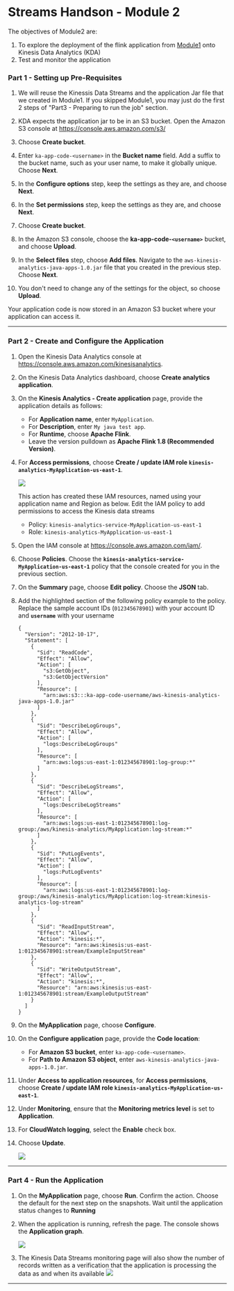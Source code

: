 # Streams Handson - Module 2

The objectives of Module2 are:

1. To explore the deployment of the flink application from [Module1](https://github.com/rspamzn/streams-handson) onto Kinesis Data Analytics (KDA)
3. Test and monitor the application

###  Part 1 - Setting up Pre-Requisites

1. We will reuse the Kinessis Data Streams and the application Jar file that we created in Module1. If you skipped Module1, you may just do the first 2 steps of "Part3 - Preparing to run the job" section.
2. KDA expects the application jar to be in an S3 bucket. Open the Amazon S3 console at https://console.aws.amazon.com/s3/ 
3. Choose **Create bucket**.

4. Enter `ka-app-code-<username>` in the **Bucket name** field. Add a suffix to the bucket name, such as your user name, to make it globally unique. Choose **Next**.
5. In the **Configure options** step, keep the settings as they are, and choose **Next**.
6. In the **Set permissions** step, keep the settings as they are, and choose **Next**.
7. Choose **Create bucket**.
8. In the Amazon S3 console, choose the **ka-app-code-`<username>`** bucket, and choose **Upload**.
9. In the **Select files** step, choose **Add files**. Navigate to the `aws-kinesis-analytics-java-apps-1.0.jar` file that you created in the previous step. Choose **Next**.
10. You don't need to change any of the settings for the object, so choose **Upload**.

Your application code is now stored in an Amazon S3 bucket where your application can access it.



------



### Part 2 - Create and Configure the Application

1. Open the Kinesis Data Analytics console at https://console.aws.amazon.com/kinesisanalytics.

2. On the Kinesis Data Analytics dashboard, choose **Create analytics application**.

3. On the **Kinesis Analytics - Create application** page, provide the application details as follows:

   - For **Application name**, enter `MyApplication`.
   - For **Description**, enter `My java test app`.
   - For **Runtime**, choose **Apache Flink**.
   - Leave the version pulldown as **Apache Flink 1.8 (Recommended Version)**.

4. For **Access permissions**, choose **Create / update IAM role `kinesis-analytics-MyApplication-us-east-1`**.

   <kbd>![](https://github.com/rspamzn/streams-handson/blob/master/resources/kdacreate.png)</kbd>

   This action has created these IAM resources, named using your application name and Region as below. Edit the IAM policy to add permissions to access the Kinesis data streams

   - Policy: `kinesis-analytics-service-MyApplication-us-east-1`
   - Role: `kinesis-analytics-MyApplication-us-east-1`

5. Open the IAM console at https://console.aws.amazon.com/iam/.

6. Choose **Policies**. Choose the **`kinesis-analytics-service-MyApplication-us-east-1`** policy that the console created for you in the previous section.

7. On the **Summary** page, choose **Edit policy**. Choose the **JSON** tab.

8. Add the highlighted section of the following policy example to the policy. Replace the sample account IDs (`012345678901`) with your account ID and **`username`** with your username

   ```
   {
     "Version": "2012-10-17",
     "Statement": [
       {
         "Sid": "ReadCode",
         "Effect": "Allow",
         "Action": [
           "s3:GetObject",
           "s3:GetObjectVersion"
         ],
         "Resource": [
           "arn:aws:s3:::ka-app-code-username/aws-kinesis-analytics-java-apps-1.0.jar"
         ]
       },
       {
         "Sid": "DescribeLogGroups",
         "Effect": "Allow",
         "Action": [
           "logs:DescribeLogGroups"
         ],
         "Resource": [
           "arn:aws:logs:us-east-1:012345678901:log-group:*"
         ]
       },
       {
         "Sid": "DescribeLogStreams",
         "Effect": "Allow",
         "Action": [
           "logs:DescribeLogStreams"
         ],
         "Resource": [
           "arn:aws:logs:us-east-1:012345678901:log-group:/aws/kinesis-analytics/MyApplication:log-stream:*"
         ]
       },
       {
         "Sid": "PutLogEvents",
         "Effect": "Allow",
         "Action": [
           "logs:PutLogEvents"
         ],
         "Resource": [
           "arn:aws:logs:us-east-1:012345678901:log-group:/aws/kinesis-analytics/MyApplication:log-stream:kinesis-analytics-log-stream"
         ]
       },
       {
         "Sid": "ReadInputStream",
         "Effect": "Allow",
         "Action": "kinesis:*",
         "Resource": "arn:aws:kinesis:us-east-1:012345678901:stream/ExampleInputStream"
       },
       {
         "Sid": "WriteOutputStream",
         "Effect": "Allow",
         "Action": "kinesis:*",
         "Resource": "arn:aws:kinesis:us-east-1:012345678901:stream/ExampleOutputStream"
       }
     ]
   }
   ```

9. On the **MyApplication** page, choose **Configure**.

10. On the **Configure application** page, provide the **Code location**:

    - For **Amazon S3 bucket**, enter `ka-app-code-<username>`.
    - For **Path to Amazon S3 object**, enter `aws-kinesis-analytics-java-apps-1.0.jar`.

11. Under **Access to application resources**, for **Access permissions**, choose **Create / update IAM role `kinesis-analytics-MyApplication-us-east-1`**.

12. Under **Monitoring**, ensure that the **Monitoring metrics level** is set to **Application**.

13. For **CloudWatch logging**, select the **Enable** check box.

14. Choose **Update**.

    <kbd>![](https://github.com/rspamzn/streams-handson/blob/master/resources/kdaupdate.png)</kbd>



------



### Part 4 - Run the Application

1. On the **MyApplication** page, choose **Run**. Confirm the action. Choose the default for the next step on the snapshots. Wait until the application status changes to **Running** 

2. When the application is running, refresh the page. The console shows the **Application graph**.

   ![](https://github.com/rspamzn/streams-handson/blob/master/resources/appdag.png)

3. The Kinesis Data Streams monitoring page will also show the number of records written as a verification that the application is processing the data as and when its available <kbd>![](https://github.com/rspamzn/streams-handson/blob/master/resources/processed.png)</kbd>

------



